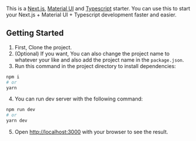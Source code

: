 This is a [Next.js](https://nextjs.org/), [Material UI](https://github.com/mui/material-ui) and [Typescript](https://github.com/microsoft/TypeScript) starter. You can use this to start your Next.js + Material UI + Typescript development faster and easier.

## Getting Started

1. First, Clone the project.
2. (Optional) If you want, You can also change the project name to whatever your like and also add the project name in the `package.json`.
3. Run this command in the project directory to install dependencies:

```bash
npm i
# or
yarn
```

4. You can run dev server with the following command:

```bash
npm run dev
# or
yarn dev
```

5. Open [http://localhost:3000](http://localhost:3000) with your browser to see the result.
